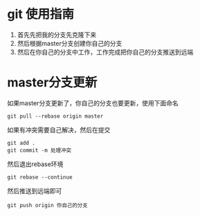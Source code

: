 # git 使用指南


1. 首先先把我的分支先克隆下来
2. 然后根据master分支创建你自己的分支
3. 然后在你自己的分支中工作，工作完成把你自己的分支推送到远端

# master分支更新
如果master分支更新了，你自己的分支也要更新，使用下面命名
```
git pull --rebase origin master
```
如果有冲突需要自己解决，然后在提交
```
git add .
git commit -m 处理冲突
```
然后退出rebase环境
```
git rebase --continue
```
然后推送到远端即可
```
git push origin 你自己的分支
```
